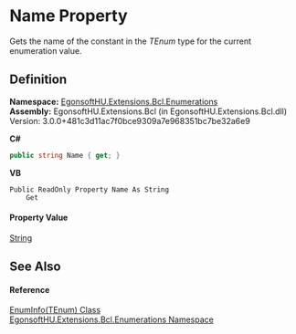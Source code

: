 # Name Property


Gets the name of the constant in the *TEnum* type for the current enumeration value.



## Definition
**Namespace:** <a href="N_EgonsoftHU_Extensions_Bcl_Enumerations.md">EgonsoftHU.Extensions.Bcl.Enumerations</a>  
**Assembly:** EgonsoftHU.Extensions.Bcl (in EgonsoftHU.Extensions.Bcl.dll) Version: 3.0.0+481c3d11ac7f0bce9309a7e968351bc7be32a6e9

**C#**
``` C#
public string Name { get; }
```
**VB**
``` VB
Public ReadOnly Property Name As String
	Get
```



#### Property Value
<a href="https://learn.microsoft.com/dotnet/api/system.string" target="_blank" rel="noopener noreferrer">String</a>

## See Also


#### Reference
<a href="T_EgonsoftHU_Extensions_Bcl_Enumerations_EnumInfo_1.md">EnumInfo(TEnum) Class</a>  
<a href="N_EgonsoftHU_Extensions_Bcl_Enumerations.md">EgonsoftHU.Extensions.Bcl.Enumerations Namespace</a>  
